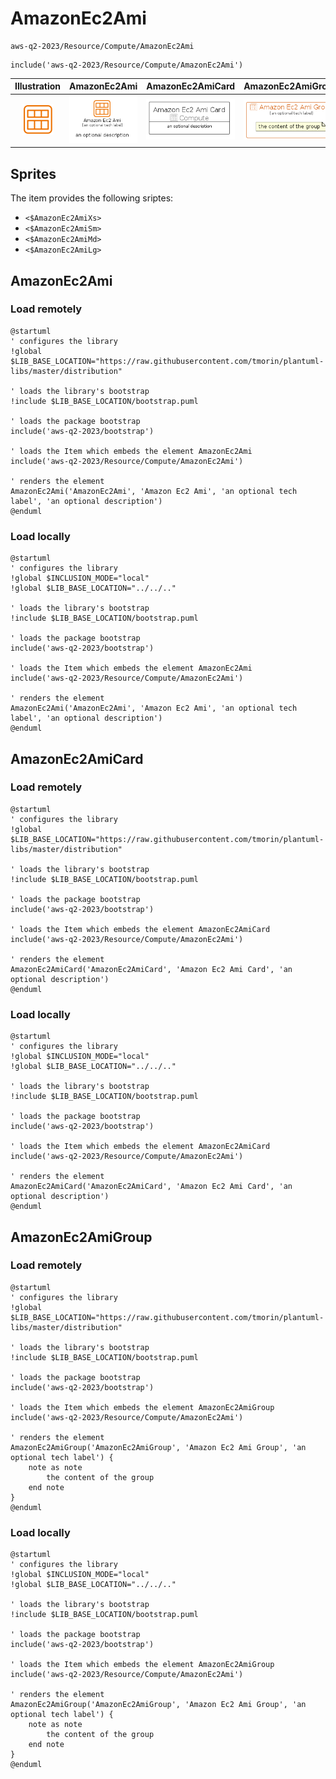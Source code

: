 # AmazonEc2Ami


```text
aws-q2-2023/Resource/Compute/AmazonEc2Ami
```

```text
include('aws-q2-2023/Resource/Compute/AmazonEc2Ami')
```



| Illustration | AmazonEc2Ami | AmazonEc2AmiCard | AmazonEc2AmiGroup |
| :---: | :---: | :---: | :---: |
| ![illustration for Illustration](../../../aws-q2-2023/Resource/Compute/AmazonEc2Ami.png) | ![illustration for AmazonEc2Ami](../../../aws-q2-2023/Resource/Compute/AmazonEc2Ami.Local.png) | ![illustration for AmazonEc2AmiCard](../../../aws-q2-2023/Resource/Compute/AmazonEc2AmiCard.Local.png) | ![illustration for AmazonEc2AmiGroup](../../../aws-q2-2023/Resource/Compute/AmazonEc2AmiGroup.Local.png) |



## Sprites
The item provides the following sriptes:

- `<$AmazonEc2AmiXs>`
- `<$AmazonEc2AmiSm>`
- `<$AmazonEc2AmiMd>`
- `<$AmazonEc2AmiLg>`





## AmazonEc2Ami

### Load remotely
```plantuml
@startuml
' configures the library
!global $LIB_BASE_LOCATION="https://raw.githubusercontent.com/tmorin/plantuml-libs/master/distribution"

' loads the library's bootstrap
!include $LIB_BASE_LOCATION/bootstrap.puml

' loads the package bootstrap
include('aws-q2-2023/bootstrap')

' loads the Item which embeds the element AmazonEc2Ami
include('aws-q2-2023/Resource/Compute/AmazonEc2Ami')

' renders the element
AmazonEc2Ami('AmazonEc2Ami', 'Amazon Ec2 Ami', 'an optional tech label', 'an optional description')
@enduml
```

### Load locally
```plantuml
@startuml
' configures the library
!global $INCLUSION_MODE="local"
!global $LIB_BASE_LOCATION="../../.."

' loads the library's bootstrap
!include $LIB_BASE_LOCATION/bootstrap.puml

' loads the package bootstrap
include('aws-q2-2023/bootstrap')

' loads the Item which embeds the element AmazonEc2Ami
include('aws-q2-2023/Resource/Compute/AmazonEc2Ami')

' renders the element
AmazonEc2Ami('AmazonEc2Ami', 'Amazon Ec2 Ami', 'an optional tech label', 'an optional description')
@enduml
```

## AmazonEc2AmiCard

### Load remotely
```plantuml
@startuml
' configures the library
!global $LIB_BASE_LOCATION="https://raw.githubusercontent.com/tmorin/plantuml-libs/master/distribution"

' loads the library's bootstrap
!include $LIB_BASE_LOCATION/bootstrap.puml

' loads the package bootstrap
include('aws-q2-2023/bootstrap')

' loads the Item which embeds the element AmazonEc2AmiCard
include('aws-q2-2023/Resource/Compute/AmazonEc2Ami')

' renders the element
AmazonEc2AmiCard('AmazonEc2AmiCard', 'Amazon Ec2 Ami Card', 'an optional description')
@enduml
```

### Load locally
```plantuml
@startuml
' configures the library
!global $INCLUSION_MODE="local"
!global $LIB_BASE_LOCATION="../../.."

' loads the library's bootstrap
!include $LIB_BASE_LOCATION/bootstrap.puml

' loads the package bootstrap
include('aws-q2-2023/bootstrap')

' loads the Item which embeds the element AmazonEc2AmiCard
include('aws-q2-2023/Resource/Compute/AmazonEc2Ami')

' renders the element
AmazonEc2AmiCard('AmazonEc2AmiCard', 'Amazon Ec2 Ami Card', 'an optional description')
@enduml
```

## AmazonEc2AmiGroup

### Load remotely
```plantuml
@startuml
' configures the library
!global $LIB_BASE_LOCATION="https://raw.githubusercontent.com/tmorin/plantuml-libs/master/distribution"

' loads the library's bootstrap
!include $LIB_BASE_LOCATION/bootstrap.puml

' loads the package bootstrap
include('aws-q2-2023/bootstrap')

' loads the Item which embeds the element AmazonEc2AmiGroup
include('aws-q2-2023/Resource/Compute/AmazonEc2Ami')

' renders the element
AmazonEc2AmiGroup('AmazonEc2AmiGroup', 'Amazon Ec2 Ami Group', 'an optional tech label') {
    note as note
        the content of the group
    end note
}
@enduml
```

### Load locally
```plantuml
@startuml
' configures the library
!global $INCLUSION_MODE="local"
!global $LIB_BASE_LOCATION="../../.."

' loads the library's bootstrap
!include $LIB_BASE_LOCATION/bootstrap.puml

' loads the package bootstrap
include('aws-q2-2023/bootstrap')

' loads the Item which embeds the element AmazonEc2AmiGroup
include('aws-q2-2023/Resource/Compute/AmazonEc2Ami')

' renders the element
AmazonEc2AmiGroup('AmazonEc2AmiGroup', 'Amazon Ec2 Ami Group', 'an optional tech label') {
    note as note
        the content of the group
    end note
}
@enduml
```

